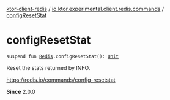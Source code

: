 [ktor-client-redis](../index.md) / [io.ktor.experimental.client.redis.commands](index.md) / [configResetStat](./config-reset-stat.md)

# configResetStat

`suspend fun `[`Redis`](../io.ktor.experimental.client.redis/-redis/index.md)`.configResetStat(): `[`Unit`](https://kotlinlang.org/api/latest/jvm/stdlib/kotlin/-unit/index.html)

Reset the stats returned by INFO.

https://redis.io/commands/config-resetstat

**Since**
2.0.0

